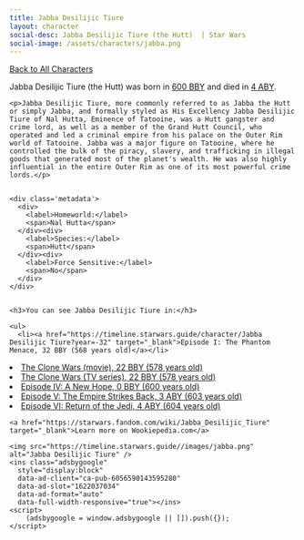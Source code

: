 ```yaml
---
title: Jabba Desilijic Tiure
layout: character
social-desc: Jabba Desilijic Tiure (the Hutt)  | Star Wars
social-image: /assets/characters/jabba.png
---
```

<a href="/character" class="smaller">Back to All Characters</a>

<div class="character-profile container">
  <div class="col-10">
    <p>
    Jabba Desilijic Tiure (the Hutt)     was born in <a href="https://timeline.starwars.guide/character/Jabba Desilijic Tiure?year=-300" target="_blank">600 BBY</a> and died in <a href="https://timeline.starwars.guide/character/Jabba Desilijic Tiure?year=4" target="_blank">4 ABY</a>.        
    </p>

    <p>Jabba Desilijic Tiure, more commonly referred to as Jabba the Hutt or simply Jabba, and formally styled as His Excellency Jabba Desilijic Tiure of Nal Hutta, Eminence of Tatooine, was a Hutt gangster and crime lord, as well as a member of the Grand Hutt Council, who operated and led a criminal empire from his palace on the Outer Rim world of Tatooine. Jabba was a major figure on Tatooine, where he controlled the bulk of the piracy, slavery, and trafficking in illegal goods that generated most of the planet's wealth. He was also highly influential in the entire Outer Rim as one of its most powerful crime lords.</p>


    <div class='metadata'>
      <div>
        <label>Homeworld:</label>
        <span>Nal Hutta</span>
      </div><div>
        <label>Species:</label>
        <span>Hutt</span>
      </div><div>
        <label>Force Sensitive:</label>
        <span>No</span>
      </div>
    </div>


    <h3>You can see Jabba Desilijic Tiure in:</h3>

    <ul>
      <li><a href="https://timeline.starwars.guide/character/Jabba Desilijic Tiure?year=-32" target="_blank">Episode I: The Phantom Menace, 32 BBY (568 years old)</a></li>
  <li><a href="https://timeline.starwars.guide/character/Jabba Desilijic Tiure?year=-22" target="_blank">The Clone Wars (movie), 22 BBY (578 years old)</a></li>
  <li><a href="https://timeline.starwars.guide/character/Jabba Desilijic Tiure?year=-22" target="_blank">The Clone Wars (TV series), 22 BBY (578 years old)</a></li>
  <li><a href="https://timeline.starwars.guide/character/Jabba Desilijic Tiure?year=0" target="_blank">Episode IV: A New Hope, 0 BBY (600 years old)</a></li>
  <li><a href="https://timeline.starwars.guide/character/Jabba Desilijic Tiure?year=3" target="_blank">Episode V: The Empire Strikes Back, 3 ABY (603 years old)</a></li>
  <li><a href="https://timeline.starwars.guide/character/Jabba Desilijic Tiure?year=4" target="_blank">Episode VI: Return of the Jedi, 4 ABY (604 years old)</a></li>
    </ul>

    <a href="https://starwars.fandom.com/wiki/Jabba_Desilijic_Tiure" target="_blank">Learn more on Wookiepedia.com</a>
  </div>
  <div class="character_image col-2">
    
    <img src="https://timeline.starwars.guide//images/jabba.png" alt="Jabba Desilijic Tiure" />
    <ins class="adsbygoogle"
      style="display:block"
      data-ad-client="ca-pub-6056590143595280"
      data-ad-slot="1622037034"
      data-ad-format="auto"
      data-full-width-responsive="true"></ins>
    <script>
        (adsbygoogle = window.adsbygoogle || []).push({});
    </script>
  </div>
</div>
